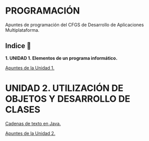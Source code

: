 # PROGRAMACIÓN

Apuntes de programación del CFGS de Desarrollo de Aplicaciones Multiplataforma.

## Indice 🚀

**1. UNIDAD 1. Elementos de un programa informático.**

  [Apuntes de la Unidad 1.](Tema1/Apuntes.md)

# UNIDAD 2. UTILIZACIÓN DE OBJETOS Y DESARROLLO DE CLASES

  [Cadenas de texto en Java.](Tema2/Strings.md)

  [Apuntes de la Unidad 2.](Tema2/Apuntes.md)
  
